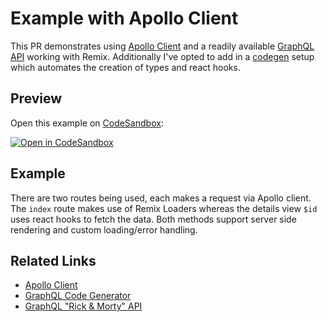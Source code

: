# Example with Apollo Client

This PR demonstrates using [Apollo Client](https://www.apollographql.com/docs/react/) and a readily available [GraphQL API](https://rickandmortyapi.com/graphql) working with Remix. Additionally I've opted to add in a [codegen](https://www.graphql-code-generator.com) setup which automates the creation of types and react hooks.

## Preview

Open this example on [CodeSandbox](https://codesandbox.com):

<!-- TODO: update this link to the path for your example: -->

[![Open in CodeSandbox](https://codesandbox.io/static/img/play-codesandbox.svg)](https://codesandbox.io/s/github/remix-run/remix/tree/apollo-client-example/examples/apollo-client)

## Example

There are two routes being used, each makes a request via Apollo client. The `index` route makes use of Remix Loaders whereas the details view `$id` uses react hooks to fetch the data. Both methods support server side rendering and custom loading/error handling.

## Related Links

- [Apollo Client](https://www.apollographql.com/docs/react/)
- [GraphQL Code Generator](https://www.graphql-code-generator.com)
- [GraphQL "Rick & Morty" API](https://rickandmortyapi.com/graphql)